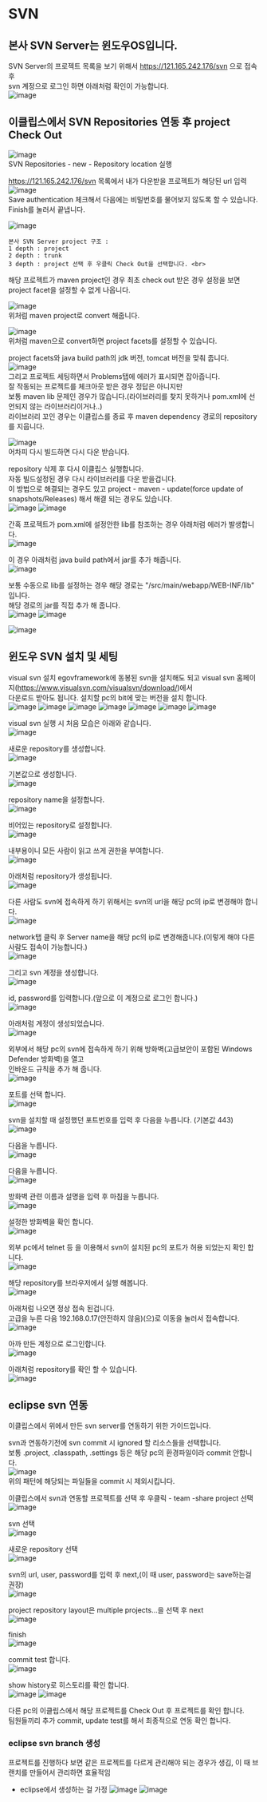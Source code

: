 # SVN
## 본사 SVN Server는 윈도우OS입니다.
SVN Server의 프로젝트 목록을 보기 위해서 https://121.165.242.176/svn 으로 접속 후 <br>
svn 계정으로 로그인 하면 아래처럼 확인이 가능합니다. <br>
![image](https://user-images.githubusercontent.com/44331989/116394931-7481fc00-a85e-11eb-8f7a-c092ace3498c.png) <br>

## 이클립스에서 SVN Repositories 연동 후 project Check Out
![image](https://user-images.githubusercontent.com/44331989/116504853-4949ec00-a8f4-11eb-9e87-1467e1dd7d5d.png) <br>
SVN Repositories - new - Repository location 실행 <br>

https://121.165.242.176/svn 목록에서 내가 다운받을 프로젝트가 해당된 url 입력 <br>
![image](https://user-images.githubusercontent.com/44331989/116505047-d4c37d00-a8f4-11eb-9dfd-36bfbeb22e18.png) <br>
Save authentication 체크해서 다음에는 비밀번호를 물어보지 않도록 할 수 있습니다. <br>
Finish를 눌러서 끝냅니다. <br>

![image](https://user-images.githubusercontent.com/44331989/116505315-7f3ba000-a8f5-11eb-8a25-8c72e3df91aa.png) <br>
~~~
본사 SVN Server project 구조 : 
1 depth : project 
2 depth : trunk 
3 depth : project 선택 후 우클릭 Check Out을 선택합니다. <br>
~~~

해당 프로젝트가 maven project인 경우 최초 check out 받은 경우 설정을 보면 project facet을 설정할 수 없게 나옵니다. <br>  

![image](https://user-images.githubusercontent.com/44331989/116506872-19511780-a8f9-11eb-8223-174cab1370cb.png) <br>
위처럼 maven project로 convert 해줍니다. <br>

![image](https://user-images.githubusercontent.com/44331989/116507570-739ea800-a8fa-11eb-8b48-67d7b5cf5b03.png) <br>
위처럼 maven으로 convert하면 project facets를 설정할 수 있습니다. <br>

project facets와 java build path의 jdk 버전, tomcat 버전을 맞춰 줍니다. <br>
![image](https://user-images.githubusercontent.com/44331989/116507669-b3fe2600-a8fa-11eb-9d29-2fcf75905e69.png) <br>
그리고 프로젝트 세팅하면서 Problems탭에 에러가 표시되면 잡아줍니다. <br>
잘 작동되는 프로젝트를 체크아웃 받은 경우 정답은 아니지만 <br>
보통 maven lib 문제인 경우가 많습니다.(라이브러리를 찾지 못하거나 pom.xml에 선언되지 않는 라이브러리이거나..) <br>
라이브러리 꼬인 경우는 이클립스를 종료 후 maven dependency 경로의 repository를 지웁니다. <br>

![image](https://user-images.githubusercontent.com/44331989/116508010-6635ed80-a8fb-11eb-9737-60887b1d261b.png) <br>
어차피 다시 빌드하면 다시 다운 받습니다. <br>

repository 삭제 후 다시 이클립스 실행합니다. <br>
자동 빌드설정된 경우 다시 라이브러리를 다운 받을겁니다. <br>
이 방법으로 해결되는 경우도 있고 project - maven - update(force update of snapshots/Releases) 해서 해결 되는 경우도 있습니다. <br>
![image](https://user-images.githubusercontent.com/44331989/116508229-d5134680-a8fb-11eb-9a7b-b9db8af1c9d2.png)
![image](https://user-images.githubusercontent.com/44331989/116508248-dfcddb80-a8fb-11eb-8ed6-a77d6e7457be.png)

간혹 프로젝트가 pom.xml에 설정안한 lib를 참조하는 경우 아래처럼 에러가 발생합니다. <br>
![image](https://user-images.githubusercontent.com/44331989/116508529-8b772b80-a8fc-11eb-8a47-28484d44747b.png) <br>

이 경우 아래처럼 java build path에서 jar를 추가 해줍니다. <br>
![image](https://user-images.githubusercontent.com/44331989/116508576-a3e74600-a8fc-11eb-8347-442a284240c5.png) <br>

보통 수동으로 lib를 설정하는 경우 해당 경로는 "/src/main/webapp/WEB-INF/lib" 입니다. <br>
해당 경로의 jar를 직접 추가 해 줍니다. <br>
![image](https://user-images.githubusercontent.com/44331989/116508723-ec066880-a8fc-11eb-8a87-58fa473c0c7c.png)
![image](https://user-images.githubusercontent.com/44331989/116508737-f1fc4980-a8fc-11eb-90ed-80c24a586891.png)

![image](https://user-images.githubusercontent.com/44331989/116509020-81a1f800-a8fd-11eb-8411-8251bcdc001f.png)

## 윈도우 SVN 설치 및 세팅
visual svn 설치
egovframework에 동봉된 svn을 설치해도 되고 visual svn 홈페이지(https://www.visualsvn.com/visualsvn/download/)에서 <br>
다운로드 받아도 됩니다. 설치할 pc의 bit에 맞는 버전을 설치 합니다. <br>
![image](https://user-images.githubusercontent.com/44331989/116862258-71f91b00-ac3f-11eb-94dd-43faa0491487.png)
![image](https://user-images.githubusercontent.com/44331989/116862277-7b828300-ac3f-11eb-9545-4eb820ea2827.png)
![image](https://user-images.githubusercontent.com/44331989/116862285-7f160a00-ac3f-11eb-9b86-0bdb613e4dc8.png)
![image](https://user-images.githubusercontent.com/44331989/116862308-86d5ae80-ac3f-11eb-9ebf-4e28a57a61de.png)
![image](https://user-images.githubusercontent.com/44331989/116862333-8ccb8f80-ac3f-11eb-8091-33105b317ecb.png)
![image](https://user-images.githubusercontent.com/44331989/116862400-a40a7d00-ac3f-11eb-8a19-0e91dcea7c0e.png)
![image](https://user-images.githubusercontent.com/44331989/116862403-a66cd700-ac3f-11eb-9581-2df6588ae990.png)

visual svn 실행 시 처음 모습은 아래와 같습니다.<br>
![image](https://user-images.githubusercontent.com/44331989/116862427-b1c00280-ac3f-11eb-814b-d1662d366eef.png)

새로운 repository를 생성합니다. <br>
![image](https://user-images.githubusercontent.com/44331989/116862603-f9df2500-ac3f-11eb-8175-610ea6249cd2.png)

기본값으로 생성합니다. <br>
![image](https://user-images.githubusercontent.com/44331989/116862618-fd72ac00-ac3f-11eb-89c3-ae6ad15c0f60.png)

repository name을 설정합니다. <br>
![image](https://user-images.githubusercontent.com/44331989/116862638-082d4100-ac40-11eb-8498-d661e1201bcb.png)

비어있는 repository로 설정합니다. <br>
![image](https://user-images.githubusercontent.com/44331989/116862674-167b5d00-ac40-11eb-8da9-7bbfd0ff649b.png)

내부용이니 모든 사람이 읽고 쓰게 권한을 부여합니다. <br>
![image](https://user-images.githubusercontent.com/44331989/116862721-2430e280-ac40-11eb-8866-4c22daf1fd48.png)

아래처럼 repository가 생성됩니다. <br>
![image](https://user-images.githubusercontent.com/44331989/116862840-52aebd80-ac40-11eb-9117-4d70d9189f34.png)

다른 사람도 svn에 접속하게 하기 위해서는 svn의 url을 해당 pc의 ip로 변경해야 합니다. <br>
![image](https://user-images.githubusercontent.com/44331989/116862927-75d96d00-ac40-11eb-92e4-bcb1cb80a68b.png)

network탭 클릭 후 Server name을  해당 pc의 ip로 변경해줍니다.(이렇게 해야 다른사람도 접속이 가능합니다.) <br>
![image](https://user-images.githubusercontent.com/44331989/116862940-7d007b00-ac40-11eb-8ef3-2a569a19f1d9.png)

그리고 svn 계정을 생성합니다. <br>
![image](https://user-images.githubusercontent.com/44331989/116864461-d669a980-ac42-11eb-9dc6-de42c217f87b.png)

id, password를 입력합니다.(앞으로 이 계정으로 로그인 합니다.)<br>
![image](https://user-images.githubusercontent.com/44331989/116864484-de294e00-ac42-11eb-86d5-9e86f2b9f14a.png)

아래처럼 계정이 생성되었습니다. <br>
![image](https://user-images.githubusercontent.com/44331989/116864526-f600d200-ac42-11eb-8888-60215236403f.png)

외부에서 해당 pc의 svn에 접속하게 하기 위해 방화벽(고급보안이 포함된 Windows Defender 방화벽)을 열고 <br>
인바운드 규칙을 추가 해 줍니다. <br>
![image](https://user-images.githubusercontent.com/44331989/116863490-5858d300-ac41-11eb-9819-cd5afbe09f27.png)

포트를 선택 합니다. <br>
![image](https://user-images.githubusercontent.com/44331989/116863505-60187780-ac41-11eb-8ecb-faf59de98df6.png)

svn을 설치할 때 설정했던 포트번호를 입력 후 다음을 누릅니다. (기본값 443) <br>
![image](https://user-images.githubusercontent.com/44331989/116863565-76263800-ac41-11eb-85c1-5c2d0d74c8bb.png)

다음을 누릅니다. <br>
![image](https://user-images.githubusercontent.com/44331989/116863607-82aa9080-ac41-11eb-9e08-36dc1836f46c.png)
  
다음을 누릅니다. <br>
![image](https://user-images.githubusercontent.com/44331989/116863647-8fc77f80-ac41-11eb-90cd-6d8282372d80.png)

방화벽 관련 이름과 설명을 입력 후 마침을 누릅니다. <br>
![image](https://user-images.githubusercontent.com/44331989/116863702-a53ca980-ac41-11eb-8583-b4fc22521121.png)

설정한 방화벽을 확인 합니다. <br>
![image](https://user-images.githubusercontent.com/44331989/116863827-d3ba8480-ac41-11eb-8fa3-cf50ea39e122.png)

외부 pc에서 telnet 등 을 이용해서 svn이 설치된 pc의 포트가 허용 되었는지 확인 합니다. <br>
![image](https://user-images.githubusercontent.com/44331989/116863924-f9e02480-ac41-11eb-9db2-eb1927c74b49.png)

해당 repository를 브라우저에서 실행 해봅니다. <br>
![image](https://user-images.githubusercontent.com/44331989/116863039-a5887500-ac40-11eb-8e51-d8afa10e72a7.png)

아래처럼 나오면 정상 접속 된겁니다. <br>
고급을 누른 다음 192.168.0.17(안전하지 않음)(으)로 이동을 눌러서 접속합니다. <br>
![image](https://user-images.githubusercontent.com/44331989/116863988-17ad8980-ac42-11eb-9797-36ec2bee8f50.png)

아까 만든 계정으로 로그인합니다. <br>
![image](https://user-images.githubusercontent.com/44331989/116864120-4fb4cc80-ac42-11eb-8433-b64e84eefaf5.png)

아래처럼 repository를 확인 할 수 있습니다. <br>
![image](https://user-images.githubusercontent.com/44331989/116864979-b981a600-ac43-11eb-936c-4259e06308fa.png)

## eclipse svn 연동
이클립스에서 위에서 만든 svn server를 연동하기 위한 가이드입니다. <br>

svn과 연동하기전에 svn commit 시 ignored 할 리소스들을 선택합니다. <br>
보통 .project, .classpath, .settings 등은 해당 pc의 환경파일이라 commit 안합니다. <br>
![image](https://user-images.githubusercontent.com/44331989/116866679-cc49aa00-ac46-11eb-9ff7-4d4719391679.png) <br>
위의 패턴에 해당되는 파일들을 commit 시 제외시킵니다. <br>

이클립스에서 svn과 연동할 프로젝트를 선택 후 우클릭 - team -share project 선택 <br>
![image](https://user-images.githubusercontent.com/44331989/116866165-e8008080-ac45-11eb-8d85-f8cd9a1c25a8.png)

svn 선택 <br>
![image](https://user-images.githubusercontent.com/44331989/116866183-efc02500-ac45-11eb-8abc-ffd6ae699130.png)

새로운 repository 선택 <br>
![image](https://user-images.githubusercontent.com/44331989/116866222-ff3f6e00-ac45-11eb-89a1-9e3f5939b024.png)

svn의 url, user, password를 입력 후 next,(이 때 user, password는 save하는걸 권장) <br>
![image](https://user-images.githubusercontent.com/44331989/116866257-0d8d8a00-ac46-11eb-9592-441e02c9d587.png)

project repository layout은 multiple projects...을 선택 후 next <br>
![image](https://user-images.githubusercontent.com/44331989/116866384-46c5fa00-ac46-11eb-8e89-f8c833425ad0.png)

finish <br>
![image](https://user-images.githubusercontent.com/44331989/116866459-6826e600-ac46-11eb-93ef-63cd61b1a3b6.png)

commit test 합니다. <br>
![image](https://user-images.githubusercontent.com/44331989/116866508-796ff280-ac46-11eb-9740-a32b4bd3b3d6.png)

show history로 히스토리를 확인 합니다. <br>
![image](https://user-images.githubusercontent.com/44331989/116866773-f0a58680-ac46-11eb-8d3e-de422d54622c.png)
![image](https://user-images.githubusercontent.com/44331989/116866937-2185bb80-ac47-11eb-931f-4a178873ebbc.png)

다른 pc의 이클립스에서 해당 프로젝트를 Check Out 후 프로젝트를 확인 합니다. <br>
팀원들끼리 추가 commit, update test를 해서 최종적으로 연동 확인 합니다. <br>

### eclipse svn branch 생성
프로젝트를 진행하다 보면 같은 프로젝트를 다르게 관리해야 되는 경우가 생김, 이 때 브랜치를 만들어서 관리하면 효율적임 <br>
* eclipse에서 생성하는 걸 가정
![image](https://user-images.githubusercontent.com/44331989/134853551-b944abf5-0f6d-48d5-bab3-79a2afd2b9fc.png)
![image](https://user-images.githubusercontent.com/44331989/134853729-c33227f2-7e27-4d5f-b131-1303a0f5db74.png)


